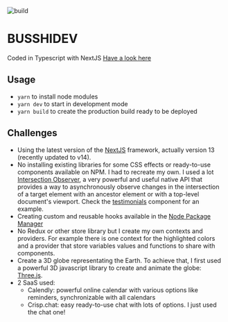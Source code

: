 ![build](https://github.com/busshi/busshidev/actions/workflows/build.yml/badge.svg)

# BUSSHIDEV

Coded in Typescript with NextJS
[Have a look here](https://busshidev.fr)

## Usage

- `yarn` to install node modules
- `yarn dev` to start in development mode
- `yarn build` to create the production build ready to be deployed

## Challenges

- Using the latest version of the [NextJS](https://nextjs.org/docs/getting-started) framework, actually version 13 (recently updated to v14).
- No installing existing libraries for some CSS effects or ready-to-use components available on NPM. I had to recreate my own. I used a lot [Intersection Observer](https://developer.mozilla.org/en-US/docs/Web/API/Intersection_Observer_API), a very powerful and useful native API that provides a way to asynchronously observe changes in the intersection of a target element with an ancestor element or with a top-level document's viewport. Check the [testimonials](/components/Testimonials.tsx) component for an example.
- Creating custom and reusable hooks available in the [Node Package Manager](https://www.npmjs.com/package/@busshi/react-hooks)
- No Redux or other store library but I create my own contexts and providers. For example there is one context for the highlighted colors and a provider that store variables values and functions to share with components.
- Create a 3D globe representating the Earth. To achieve that, I first used a powerful 3D javascript library to create and animate the globe: [Three.js](https://threejs.org/docs/index.html#manual/en/introduction/Creating-a-scene).
- 2 SaaS used:
  - Calendly: powerful online calendar with various options like reminders, synchronizable with all calendars
  - Crisp.chat: easy ready-to-use chat with lots of options. I just used the chat one!
